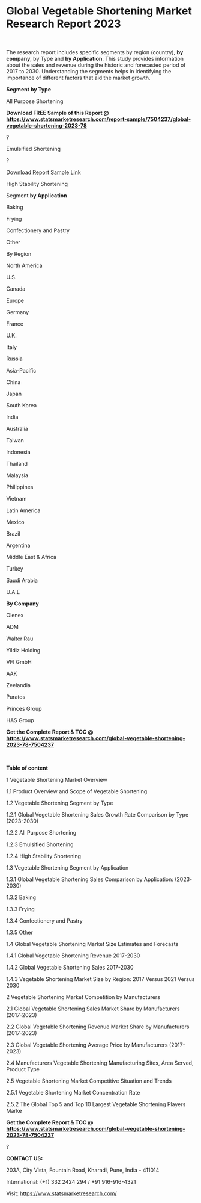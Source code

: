 <h1>Global Vegetable Shortening Market Research Report 2023</h1><br/><p>The research report includes specific segments by region (country), <strong>by company</strong>, by Type and <strong>by Application</strong>. This study provides information about the sales and revenue during the historic and forecasted period of 2017 to 2030. Understanding the segments helps in identifying the importance of different factors that aid the market growth.</p>
 
 
 
 <p><strong>Segment by Type</strong></p>
 
 
 
 <p>All Purpose Shortening</p>
 
 
 
 <div><b>Download FREE Sample of this Report @ <a href="https://www.statsmarketresearch.com/download-free-sample/7504237/global-vegetable-shortening-2023-78">https://www.statsmarketresearch.com/report-sample/7504237/global-vegetable-shortening-2023-78</a></b></div>
 
 
 
 <p>? </p>
 
 
 
 <p>Emulsified Shortening</p>
 
 
 
 <p>? </p>
 
 
 
 <p><a href="https://www.statsmarketresearch.com/download-free-sample/7504237/global-vegetable-shortening-2023-78">Download Report Sample Link</a></p>
 
 
 
 <p>High Stability Shortening</p>
 
 
 
 <p>Segment <strong>by Application</strong></p>
 
 
 
 <p>Baking</p>
 
 
 
 <p>Frying</p>
 
 
 
 <p>Confectionery and Pastry</p>
 
 
 
 <p>Other</p>
 
 
 
 <p>By Region</p>
 
 
 
 <p>North America</p>
 
 
 
 <p>U.S.</p>
 
 
 
 <p>Canada</p>
 
 
 
 <p>Europe</p>
 
 
 
 <p>Germany</p>
 
 
 
 <p>France</p>
 
 
 
 <p>U.K.</p>
 
 
 
 <p>Italy</p>
 
 
 
 <p>Russia</p>
 
 
 
 <p>Asia-Pacific</p>
 
 
 
 <p>China</p>
 
 
 
 <p>Japan</p>
 
 
 
 <p>South Korea</p>
 
 
 
 <p>India</p>
 
 
 
 <p>Australia</p>
 
 
 
 <p>Taiwan</p>
 
 
 
 <p>Indonesia</p>
 
 
 
 <p>Thailand</p>
 
 
 
 <p>Malaysia</p>
 
 
 
 <p>Philippines</p>
 
 
 
 <p>Vietnam</p>
 
 
 
 <p>Latin America</p>
 
 
 
 <p>Mexico</p>
 
 
 
 <p>Brazil</p>
 
 
 
 <p>Argentina</p>
 
 
 
 <p>Middle East & Africa</p>
 
 
 
 <p>Turkey</p>
 
 
 
 <p>Saudi Arabia</p>
 
 
 
 <p>U.A.E</p>
 
 
 
 <p><strong>By Company</strong></p>
 
 
 
 <p>Olenex</p>
 
 
 
 <p>ADM</p>
 
 
 
 <p>Walter Rau</p>
 
 
 
 <p>Yildiz Holding</p>
 
 
 
 <p>VFI GmbH</p>
 
 
 
 <p>AAK</p>
 
 
 
 <p>Zeelandia</p>
 
 
 
 <p>Puratos</p>
 
 
 
 <p>Princes Group</p>
 
 
 
 <p>HAS Group</p>
 
 
 
 <div><b>Get the Complete Report & TOC @ <a href="https://www.statsmarketresearch.com/global-vegetable-shortening-2023-78-7504237">https://www.statsmarketresearch.com/global-vegetable-shortening-2023-78-7504237</a></b></div>
 
 
 
 <p><br />
 
 <b>Table of content</b></p>
 
 
 
 <p>1 Vegetable Shortening Market Overview<br />
 
 1.1 Product Overview and Scope of Vegetable Shortening<br />
 
 1.2 Vegetable Shortening Segment by Type<br />
 
 1.2.1 Global Vegetable Shortening Sales Growth Rate Comparison by Type (2023-2030)<br />
 
 1.2.2 All Purpose Shortening<br />
 
 1.2.3 Emulsified Shortening<br />
 
 1.2.4 High Stability Shortening<br />
 
 1.3 Vegetable Shortening Segment by Application<br />
 
 1.3.1 Global Vegetable Shortening Sales Comparison by Application: (2023-2030)<br />
 
 1.3.2 Baking<br />
 
 1.3.3 Frying<br />
 
 1.3.4 Confectionery and Pastry<br />
 
 1.3.5 Other<br />
 
 1.4 Global Vegetable Shortening Market Size Estimates and Forecasts<br />
 
 1.4.1 Global Vegetable Shortening Revenue 2017-2030<br />
 
 1.4.2 Global Vegetable Shortening Sales 2017-2030<br />
 
 1.4.3 Vegetable Shortening Market Size by Region: 2017 Versus 2021 Versus 2030<br />
 
 2 Vegetable Shortening Market Competition by Manufacturers<br />
 
 2.1 Global Vegetable Shortening Sales Market Share by Manufacturers (2017-2023)<br />
 
 2.2 Global Vegetable Shortening Revenue Market Share by Manufacturers (2017-2023)<br />
 
 2.3 Global Vegetable Shortening Average Price by Manufacturers (2017-2023)<br />
 
 2.4 Manufacturers Vegetable Shortening Manufacturing Sites, Area Served, Product Type<br />
 
 2.5 Vegetable Shortening Market Competitive Situation and Trends<br />
 
 2.5.1 Vegetable Shortening Market Concentration Rate<br />
 
 2.5.2 The Global Top 5 and Top 10 Largest Vegetable Shortening Players Marke</p>
 
 
 
 <div><b>Get the Complete Report & TOC @ <a href="https://www.statsmarketresearch.com/global-vegetable-shortening-2023-78-7504237">https://www.statsmarketresearch.com/global-vegetable-shortening-2023-78-7504237</a></b></div>
 
 
 
 <p>? </p>
 
 
 
 <p><b>CONTACT US:</b><br />
 
 203A, City Vista, Fountain Road, Kharadi, Pune, India - 411014<br />
 
 International: (+1) 332 2424 294 / +91 916-916-4321<br />
 
 Visit: <a href="https://www.statsmarketresearch.com/">https://www.statsmarketresearch.com/</a></p>